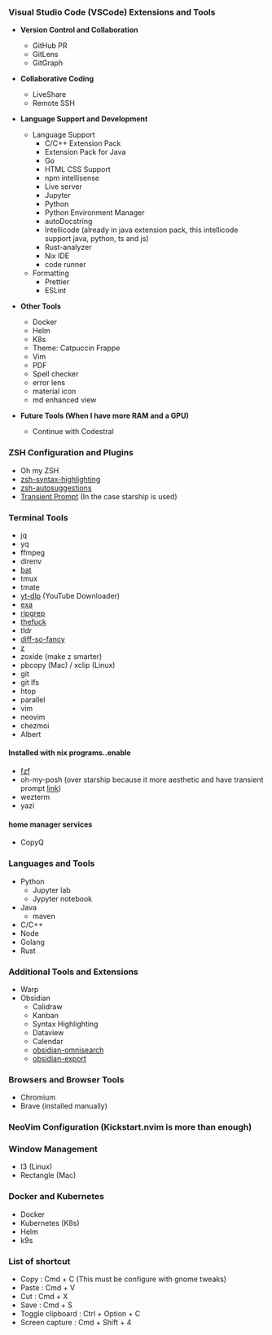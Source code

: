 ### Visual Studio Code (VSCode) Extensions and Tools
- **Version Control and Collaboration**
  - GitHub PR
  - GitLens
  - GitGraph
- **Collaborative Coding**
  - LiveShare
  - Remote SSH
  
- **Language Support and Development**
  - Language Support
    - C/C++ Extension Pack
    - Extension Pack for Java
    - Go
    - HTML CSS Support
    - npm intellisense
    - Live server
    - Jupyter
    - Python
    - Python Environment Manager
    - autoDocstring 
    - Intellicode (already in java extension pack, this intellicode support java, python, ts and js)
    - Rust-analyzer
    - Nix IDE 
    - code runner
  - Formatting
    - Prettier
    - ESLint

- **Other Tools**
  - Docker
  - Helm 
  - K8s
  - Theme: Catpuccin Frappe
  - Vim
  - PDF
  - Spell checker
  - error lens
  - material icon
  - md enhanced view

- **Future Tools (When I have more RAM and a GPU)**
  - Continue with Codestral

### ZSH Configuration and Plugins
- Oh my ZSH
- [zsh-syntax-highlighting](https://github.com/zsh-users/zsh-syntax-highlighting)
- [zsh-autosuggestions](https://github.com/zsh-users/zsh-autosuggestions)
- [Transient Prompt](https://www.zsh.org/mla/users/2019/msg00633.html) (In the case starship is used)

### Terminal Tools
- jq
- yq
- ffmpeg
- direnv
- [bat](https://github.com/sharkdp/bat)
- tmux
- tmate
- [yt-dlp](https://github.com/yt-dlp/yt-dlp) (YouTube Downloader)
- [exa](https://github.com/ogham/exa)
- [ripgrep](https://github.com/BurntSushi/ripgrep)
- [thefuck](https://github.com/nvbn/thefuck)
- tldr
- [diff-so-fancy](https://github.com/so-fancy/diff-so-fancy)
- [z](https://github.com/rupa/z)
- zoxide (make z smarter)
- pbcopy (Mac) / xclip (Linux)
- git
- git lfs
- htop
- parallel
- vim
- neovim
- chezmoi
- Albert
#### Installed with nix programs.<app>.enable
- [fzf](https://github.com/junegunn/fzf)
- oh-my-posh (over starship because it more aesthetic and have transient prompt [link](https://ohmyposh.net/oh-my-posh-vs-starship/))
- wezterm
- yazi
#### home manager services
- CopyQ

### Languages and Tools
- Python
  - Jupyter lab
  - Jypyter notebook
- Java 
  - maven
- C/C++
- Node
- Golang
- Rust

### Additional Tools and Extensions
- Warp
- Obsidian
  - Calidraw
  - Kanban
  - Syntax Highlighting
  - Dataview
  - Calendar
  - [obsidian-omnisearch](https://github.com/scambier/obsidian-omnisearch)
  - [obsidian-export](https://github.com/zoni/obsidian-export)

### Browsers and Browser Tools
- Chromium 
- Brave (installed manually)

### NeoVim Configuration (Kickstart.nvim is more than enough)

### Window Management
- I3 (Linux)
- Rectangle (Mac)

### Docker and Kubernetes
- Docker
- Kubernetes (K8s)
- Helm
- k9s

### List of shortcut 
+ Copy : Cmd + C (This must be configure with gnome tweaks)
+ Paste : Cmd + V
+ Cut : Cmd + X
+ Save : Cmd + S
+ Toggle clipboard : Ctrl + Option + C
+ Screen capture : Cmd + Shift + 4